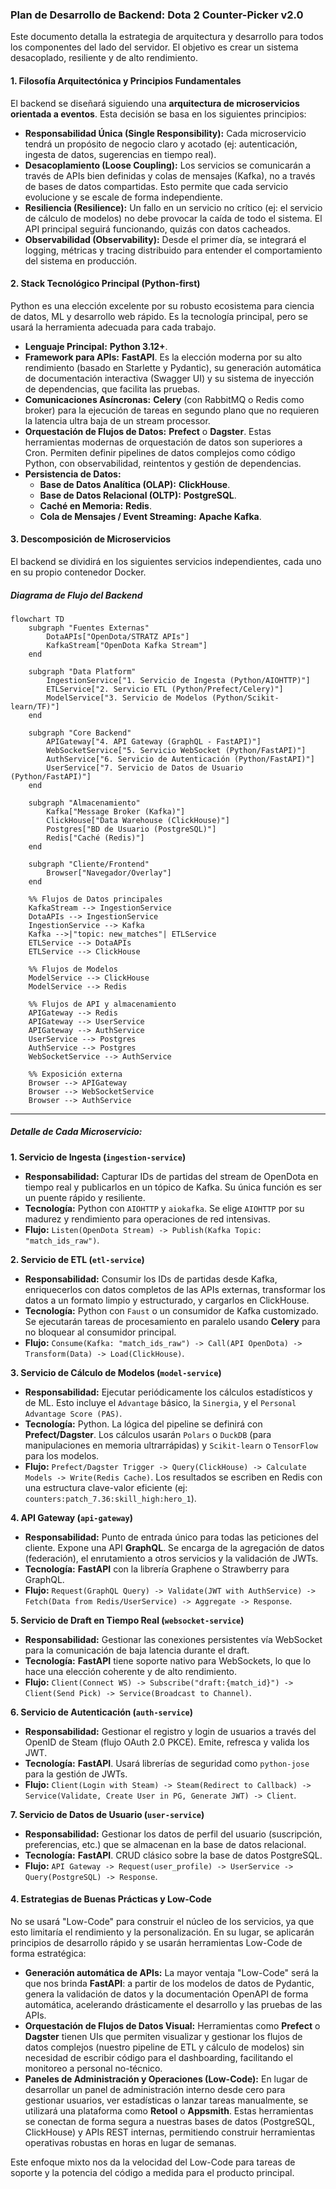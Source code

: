 ### **Plan de Desarrollo de Backend: Dota 2 Counter-Picker v2.0**

Este documento detalla la estrategia de arquitectura y desarrollo para todos los componentes del lado del servidor. El objetivo es crear un sistema desacoplado, resiliente y de alto rendimiento.

#### **1. Filosofía Arquitectónica y Principios Fundamentales**

El backend se diseñará siguiendo una **arquitectura de microservicios orientada a eventos**. Esta decisión se basa en los siguientes principios:

*   **Responsabilidad Única (Single Responsibility):** Cada microservicio tendrá un propósito de negocio claro y acotado (ej: autenticación, ingesta de datos, sugerencias en tiempo real).
*   **Desacoplamiento (Loose Coupling):** Los servicios se comunicarán a través de APIs bien definidas y colas de mensajes (Kafka), no a través de bases de datos compartidas. Esto permite que cada servicio evolucione y se escale de forma independiente.
*   **Resiliencia (Resilience):** Un fallo en un servicio no crítico (ej: el servicio de cálculo de modelos) no debe provocar la caída de todo el sistema. El API principal seguirá funcionando, quizás con datos cacheados.
*   **Observabilidad (Observability):** Desde el primer día, se integrará el logging, métricas y tracing distribuido para entender el comportamiento del sistema en producción.

#### **2. Stack Tecnológico Principal (Python-first)**

Python es una elección excelente por su robusto ecosistema para ciencia de datos, ML y desarrollo web rápido. Es la tecnología principal, pero se usará la herramienta adecuada para cada trabajo.

*   **Lenguaje Principal:** **Python 3.12+**.
*   **Framework para APIs:** **FastAPI**. Es la elección moderna por su alto rendimiento (basado en Starlette y Pydantic), su generación automática de documentación interactiva (Swagger UI) y su sistema de inyección de dependencias, que facilita las pruebas.
*   **Comunicaciones Asíncronas:** **Celery** (con RabbitMQ o Redis como broker) para la ejecución de tareas en segundo plano que no requieren la latencia ultra baja de un stream processor.
*   **Orquestación de Flujos de Datos:** **Prefect** o **Dagster**. Estas herramientas modernas de orquestación de datos son superiores a Cron. Permiten definir pipelines de datos complejos como código Python, con observabilidad, reintentos y gestión de dependencias.
*   **Persistencia de Datos:**
    *   **Base de Datos Analítica (OLAP):** **ClickHouse**.
    *   **Base de Datos Relacional (OLTP):** **PostgreSQL**.
    *   **Caché en Memoria:** **Redis**.
    *   **Cola de Mensajes / Event Streaming:** **Apache Kafka**.

#### **3. Descomposición de Microservicios**

El backend se dividirá en los siguientes servicios independientes, cada uno en su propio contenedor Docker.

##### **Diagrama de Flujo del Backend**

```mermaid
flowchart TD
    subgraph "Fuentes Externas"
        DotaAPIs["OpenDota/STRATZ APIs"]
        KafkaStream["OpenDota Kafka Stream"]
    end

    subgraph "Data Platform"
        IngestionService["1. Servicio de Ingesta (Python/AIOHTTP)"]
        ETLService["2. Servicio ETL (Python/Prefect/Celery)"]
        ModelService["3. Servicio de Modelos (Python/Scikit-learn/TF)"]
    end
    
    subgraph "Core Backend"
        APIGateway["4. API Gateway (GraphQL - FastAPI)"]
        WebSocketService["5. Servicio WebSocket (Python/FastAPI)"]
        AuthService["6. Servicio de Autenticación (Python/FastAPI)"]
        UserService["7. Servicio de Datos de Usuario (Python/FastAPI)"]
    end

    subgraph "Almacenamiento"
        Kafka["Message Broker (Kafka)"]
        ClickHouse["Data Warehouse (ClickHouse)"]
        Postgres["BD de Usuario (PostgreSQL)"]
        Redis["Caché (Redis)"]
    end

    subgraph "Cliente/Frontend"
        Browser["Navegador/Overlay"]
    end

    %% Flujos de Datos principales
    KafkaStream --> IngestionService
    DotaAPIs --> IngestionService
    IngestionService --> Kafka
    Kafka -->|"topic: new_matches"| ETLService
    ETLService --> DotaAPIs
    ETLService --> ClickHouse
    
    %% Flujos de Modelos
    ModelService --> ClickHouse
    ModelService --> Redis

    %% Flujos de API y almacenamiento
    APIGateway --> Redis
    APIGateway --> UserService
    APIGateway --> AuthService
    UserService --> Postgres
    AuthService --> Postgres
    WebSocketService --> AuthService

    %% Exposición externa
    Browser --> APIGateway
    Browser --> WebSocketService
    Browser --> AuthService
```

---

##### **Detalle de Cada Microservicio:**

**1. Servicio de Ingesta (`ingestion-service`)**
*   **Responsabilidad:** Capturar IDs de partidas del stream de OpenDota en tiempo real y publicarlos en un tópico de Kafka. Su única función es ser un puente rápido y resiliente.
*   **Tecnología:** Python con `AIOHTTP` y `aiokafka`. Se elige `AIOHTTP` por su madurez y rendimiento para operaciones de red intensivas.
*   **Flujo:** `Listen(OpenDota Stream) -> Publish(Kafka Topic: "match_ids_raw")`.

**2. Servicio de ETL (`etl-service`)**
*   **Responsabilidad:** Consumir los IDs de partidas desde Kafka, enriquecerlos con datos completos de las APIs externas, transformar los datos a un formato limpio y estructurado, y cargarlos en ClickHouse.
*   **Tecnología:** Python con `Faust` o un consumidor de Kafka customizado. Se ejecutarán tareas de procesamiento en paralelo usando **Celery** para no bloquear al consumidor principal.
*   **Flujo:** `Consume(Kafka: "match_ids_raw") -> Call(API OpenDota) -> Transform(Data) -> Load(ClickHouse)`.

**3. Servicio de Cálculo de Modelos (`model-service`)**
*   **Responsabilidad:** Ejecutar periódicamente los cálculos estadísticos y de ML. Esto incluye el `Advantage` básico, la `Sinergia`, y el `Personal Advantage Score (PAS)`.
*   **Tecnología:** Python. La lógica del pipeline se definirá con **Prefect/Dagster**. Los cálculos usarán `Polars` o `DuckDB` (para manipulaciones en memoria ultrarrápidas) y `Scikit-learn` o `TensorFlow` para los modelos.
*   **Flujo:** `Prefect/Dagster Trigger -> Query(ClickHouse) -> Calculate Models -> Write(Redis Cache)`. Los resultados se escriben en Redis con una estructura clave-valor eficiente (ej: `counters:patch_7.36:skill_high:hero_1`).

**4. API Gateway (`api-gateway`)**
*   **Responsabilidad:** Punto de entrada único para todas las peticiones del cliente. Expone una API **GraphQL**. Se encarga de la agregación de datos (federación), el enrutamiento a otros servicios y la validación de JWTs.
*   **Tecnología:** **FastAPI** con la librería Graphene o Strawberry para GraphQL.
*   **Flujo:** `Request(GraphQL Query) -> Validate(JWT with AuthService) -> Fetch(Data from Redis/UserService) -> Aggregate -> Response`.

**5. Servicio de Draft en Tiempo Real (`websocket-service`)**
*   **Responsabilidad:** Gestionar las conexiones persistentes vía WebSocket para la comunicación de baja latencia durante el draft.
*   **Tecnología:** **FastAPI** tiene soporte nativo para WebSockets, lo que lo hace una elección coherente y de alto rendimiento.
*   **Flujo:** `Client(Connect WS) -> Subscribe("draft:{match_id}") -> Client(Send Pick) -> Service(Broadcast to Channel)`.

**6. Servicio de Autenticación (`auth-service`)**
*   **Responsabilidad:** Gestionar el registro y login de usuarios a través del OpenID de Steam (flujo OAuth 2.0 PKCE). Emite, refresca y valida los JWT.
*   **Tecnología:** **FastAPI**. Usará librerías de seguridad como `python-jose` para la gestión de JWTs.
*   **Flujo:** `Client(Login with Steam) -> Steam(Redirect to Callback) -> Service(Validate, Create User in PG, Generate JWT) -> Client`.

**7. Servicio de Datos de Usuario (`user-service`)**
*   **Responsabilidad:** Gestionar los datos de perfil del usuario (suscripción, preferencias, etc.) que se almacenan en la base de datos relacional.
*   **Tecnología:** **FastAPI**. CRUD clásico sobre la base de datos PostgreSQL.
*   **Flujo:** `API Gateway -> Request(user_profile) -> UserService -> Query(PostgreSQL) -> Response`.

#### **4. Estrategias de Buenas Prácticas y Low-Code**

No se usará "Low-Code" para construir el núcleo de los servicios, ya que esto limitaría el rendimiento y la personalización. En su lugar, se aplicarán principios de desarrollo rápido y se usarán herramientas Low-Code de forma estratégica:

*   **Generación automática de APIs:** La mayor ventaja "Low-Code" será la que nos brinda **FastAPI**: a partir de los modelos de datos de Pydantic, genera la validación de datos y la documentación OpenAPI de forma automática, acelerando drásticamente el desarrollo y las pruebas de las APIs.
*   **Orquestación de Flujos de Datos Visual:** Herramientas como **Prefect** o **Dagster** tienen UIs que permiten visualizar y gestionar los flujos de datos complejos (nuestro pipeline de ETL y cálculo de modelos) sin necesidad de escribir código para el dashboarding, facilitando el monitoreo a personal no-técnico.
*   **Paneles de Administración y Operaciones (Low-Code):** En lugar de desarrollar un panel de administración interno desde cero para gestionar usuarios, ver estadísticas o lanzar tareas manualmente, se utilizará una plataforma como **Retool** o **Appsmith**. Estas herramientas se conectan de forma segura a nuestras bases de datos (PostgreSQL, ClickHouse) y APIs REST internas, permitiendo construir herramientas operativas robustas en horas en lugar de semanas.

Este enfoque mixto nos da la velocidad del Low-Code para tareas de soporte y la potencia del código a medida para el producto principal.